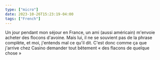 ```yaml
---
type: ["micro"]
date: 2023-10-26T15:23:19-04:00
tags: ["French"]
---
```

Un jour pendant mon séjour en France, un ami (aussi américain) m'envoie acheter des flocons d'avoine. Mais lui, il ne se souvient pas de la phrase complète, et moi, j'entends mal ce qu'il dit. C'est donc comme ça que j'arrive chez Casino demander tout bêtement « des flacons de quelque chose »
